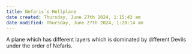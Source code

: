 ```yaml
---
title: Nefaris´s Hellplane
date created: Thursday, June 27th 2024, 1:15:43 am
date modified: Thursday, June 27th 2024, 1:20:14 am
---
```


A plane which has different layers which is dominated by different Devils under the order of Nefaris. 
